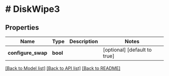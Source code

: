 # # DiskWipe3

## Properties

Name | Type | Description | Notes
------------ | ------------- | ------------- | -------------
**configure_swap** | **bool** |  | [optional] [default to true]

[[Back to Model list]](../../README.md#models) [[Back to API list]](../../README.md#endpoints) [[Back to README]](../../README.md)
